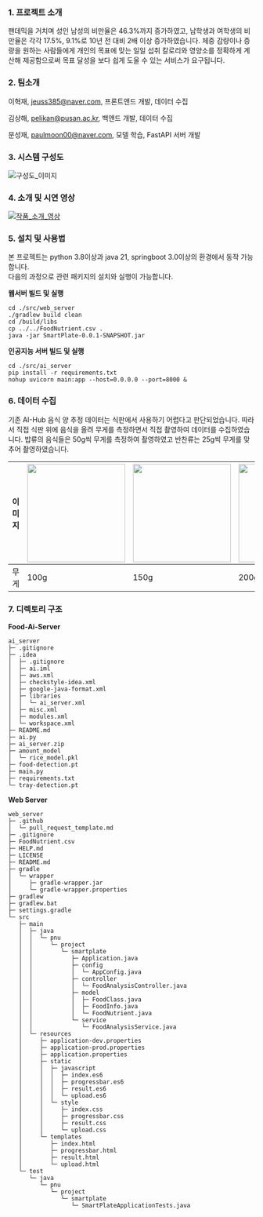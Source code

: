 ### 1. 프로젝트 소개

팬데믹을 거치며 성인 남성의 비만율은 46.3%까지 증가하였고, 남학생과 여학생의 비만율은 각각 17.5%, 9.1%로 10년 전 대비 2배 이상 증가하였습니다.
체중 감량이나 증량을 원하는 사람들에게 개인의 목표에 맞는 일일 섭취 칼로리와 영양소를 정확하게 계산해 제공함으로써 목표 달성을 보다 쉽게 도울 수 있는 서비스가 요구됩니다.

### 2. 팀소개

이혁재, jeuss385@naver.com, 프론트앤드 개발, 데이터 수집

김상해, pelikan@pusan.ac.kr, 백앤드 개발, 데이터 수집

문성재, paulmoon00@naver.com, 모델 학습, FastAPI 서버 개발

### 3. 시스템 구성도

![구성도_이미지](https://github.com/user-attachments/assets/306ef462-213c-4208-b65a-45763354c70e)

### 4. 소개 및 시연 영상

[![작품_소개_영상](http://img.youtube.com/vi/1qgnZnbgKTY/0.jpg)](https://www.youtube.com/watch?v=1qgnZnbgKTY)


### 5. 설치 및 사용법

본 프로젝트는 python 3.8이상과 java 21, springboot 3.0이상의 환경에서 동작 가능합니다.\
다음의 과정으로 관련 패키지의 설치와 실행이 가능합니다.

**웹서버 빌드 및 실행**
```
cd ./src/web_server
./gradlew build clean
cd /build/libs
cp ../../FoodNutrient.csv .
java -jar SmartPlate-0.0.1-SNAPSHOT.jar
```
**인공지능 서버 빌드 및 실행**
```
cd ./src/ai_server
pip install -r requirements.txt
nohup uvicorn main:app --host=0.0.0.0 --port=8000 &
```

### 6. 데이터 수집

기존 AI-Hub 음식 양 추정 데이터는 식판에서 사용하기 어렵다고 판단되었습니다. 따라서 직접 식판 위에 음식을 올려 무게를 측정하면서 직접 촬영하여 데이터를 수집하였습니다. 밥류의 음식들은 50g씩 무게를 측정하여 촬영하였고 반찬류는 25g씩 무게를 맞추어 촬영하였습니다.

| 이미지 | <img src="https://github.com/user-attachments/assets/5afd694b-ed37-4f20-ad78-4763dc564663" width="200"/> | <img src="https://github.com/user-attachments/assets/6e02a7b2-d2fe-4128-94ce-02e247bee255" width="200"/> | <img src="https://github.com/user-attachments/assets/6e7f87a5-3d32-40d1-ac79-6b92e5a53fb1" width="200"/> | <img src="https://github.com/user-attachments/assets/5fff5b69-4577-4385-80a8-72a83b7efccf" width="200"/> |
|---|----------------------------------------------|----------------------------------------------|----------------------------------------------|-----------------------------------------------|
| 무게 | 100g                                         | 150g                                         | 200g                                         | 250g                                          |
### 7. 디렉토리 구조
**Food-Ai-Server**
```
ai_server
├─ .gitignore
├─ .idea
│  ├─ .gitignore
│  ├─ ai.iml
│  ├─ aws.xml
│  ├─ checkstyle-idea.xml
│  ├─ google-java-format.xml
│  ├─ libraries
│  │  └─ ai_server.xml
│  ├─ misc.xml
│  ├─ modules.xml
│  └─ workspace.xml
├─ README.md
├─ ai.py
├─ ai_server.zip
├─ amount_model
│  └─ rice_model.pkl
├─ food-detection.pt
├─ main.py
├─ requirements.txt
└─ tray-detection.pt

```

**Web Server**
```
web_server
├─ .github
│  └─ pull_request_template.md
├─ .gitignore
├─ FoodNutrient.csv
├─ HELP.md
├─ LICENSE
├─ README.md
├─ gradle
│  └─ wrapper
│     ├─ gradle-wrapper.jar
│     └─ gradle-wrapper.properties
├─ gradlew
├─ gradlew.bat
├─ settings.gradle
└─ src
   ├─ main
   │  ├─ java
   │  │  └─ pnu
   │  │     └─ project
   │  │        └─ smartplate
   │  │           ├─ Application.java
   │  │           ├─ config
   │  │           │  └─ AppConfig.java
   │  │           ├─ controller
   │  │           │  └─ FoodAnalysisController.java
   │  │           ├─ model
   │  │           │  ├─ FoodClass.java
   │  │           │  ├─ FoodInfo.java
   │  │           │  └─ FoodNutrient.java
   │  │           └─ service
   │  │              └─ FoodAnalysisService.java
   │  └─ resources
   │     ├─ application-dev.properties
   │     ├─ application-prod.properties
   │     ├─ application.properties
   │     ├─ static
   │     │  ├─ javascript
   │     │  │  ├─ index.es6
   │     │  │  ├─ progressbar.es6
   │     │  │  ├─ result.es6
   │     │  │  └─ upload.es6
   │     │  └─ style
   │     │     ├─ index.css
   │     │     ├─ progressbar.css
   │     │     ├─ result.css
   │     │     └─ upload.css
   │     └─ templates
   │        ├─ index.html
   │        ├─ progressbar.html
   │        ├─ result.html
   │        └─ upload.html
   └─ test
      └─ java
         └─ pnu
            └─ project
               └─ smartplate
                  └─ SmartPlateApplicationTests.java

```
